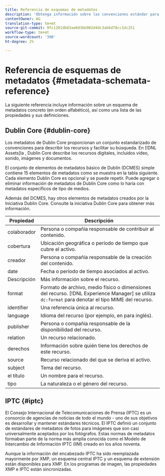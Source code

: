 ```yaml
---
title: Referencia de esquemas de metadatos
description: 'Obtenga información sobre las convenciones estándar para describir metadatos de recursos, incluidos Dublin Core, IPTC y otros esquemas de metadatos. '
contentOwner: AG
translation-type: tm+mt
source-git-commit: 9fc1201db83ae0d3bb902d4dc3ab6d78cc1dc251
workflow-type: tm+mt
source-wordcount: '390'
ht-degree: 2%

---
```



# Referencia de esquemas de metadatos {#metadata-schemata-reference}

La siguiente referencia incluye información sobre un esquema de metadatos concreto (en orden alfabético), así como una lista de las propiedades y sus definiciones.

## Dublin Core {#dublin-core}

Los metadatos de Dublin Core proporcionan un conjunto estandarizado de convenciones para describir los recursos y facilitar su búsqueda. En [!DNL Assets]la , Dublin Core describe los recursos digitales, incluidos vídeo, sonido, imágenes y documentos.

El conjunto de elementos de metadatos básico de Dublín (DCMES) simple contiene 15 elementos de metadatos como se muestra en la tabla siguiente. Cada elemento Dublin Core es opcional y se puede repetir. Puede agregar o eliminar información de metadatos de Dublin Core como lo haría con metadatos específicos de tipo de medios.

Además del DCMES, hay otros elementos de metadatos creados por la Iniciativa Dublin Core. Consulte la iniciativa [](https://dublincore.org/) Dublin Core para obtener más información.

| Propiedad | Descripción |
| ----------- | ------------------------------------------------------------------------------------------------------------------------ |
| colaborador | Persona o compañía responsable de contribuir al contenido. |
| cobertura | Ubicación geográfica o período de tiempo que cubre el activo. |
| creador | Persona o compañía responsable de la creación del contenido. |
| date | Fecha o período de tiempo asociados al activo. |
| Descripción | Más información sobre el recurso. |
| format | Formato de archivo, medio físico o dimensiones del recurso. [!DNL Experience Manager] se utiliza `dc:format` para denotar el tipo MIME del recurso. |
| identifier | Una referencia única al recurso. |
| language | Idioma del recurso (por ejemplo, en para inglés). |
| publisher | Persona o compañía responsable de la disponibilidad del recurso. |
| relation | Un recurso relacionado. |
| derechos | Información sobre quién tiene los derechos de este recurso. |
| source | Recurso relacionado del que se deriva el activo. |
| subject | Tema del recurso. |
| el título | Un nombre para el recurso. |
| tipo | La naturaleza o el género del recurso. |

## IPTC {#iptc}

El Consejo Internacional de Telecomunicaciones de Prensa (IPTC) es un consorcio de agencias de noticias de todo el mundo - uno de sus objetivos es desarrollar y mantener estándares técnicos. El IPTC definió un conjunto de estándares de metadatos de fotos para imágenes que son casi universalmente aceptados por los fotógrafos. Estas normas de metadatos formaban parte de la norma más amplia conocida como el Modelo de Intercambio de Información IPTC (IIM) creado en los años noventa.

Aunque la información del encabezado IPTC ha sido reemplazada mayormente por XMP, un esquema central IPTC y un esquema de extensión están disponibles para XMP. En los programas de imagen, las propiedades XMP e IPTC están sincronizadas.
